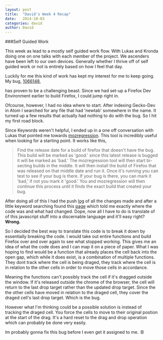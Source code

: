 ```yaml
---
layout: post
title:  "David's Week 4 Recap"
date:   2014-10-03
categories: david
author: David
---
```


###Self Guided Work

This week as lead to a mostly self guided work flow. With Lukas and Kronda
doing one on one talks with each member of the project. We ascenders have been left to
our own devices. Generally whether I thrive off of self guided work or not is entirely based on how I feel that day.

Luckily for me this kind of work has kept my interest for me to keep going. My bug, [1066148](https://bugzilla.mozilla.org/show_bug.cgi?id=1066148),

has proven to be a challenging beast. Since we had set-up a Firefox Dev Environment earlier
to build Firefox, I could jump right in.

Ofcourse, however, I had no idea where to start. After indexing Gecko-Dev in Atom I searched for any
file that had 'newtab' somewhere in the name. It turned up a few results that actually had nothing to do with the bug.
So I hit my first road block.

Since Keywords weren't helpful, I ended up in a one off conversation with Lukas that pointed me towards
[mozregression](http://mozilla.github.io/mozregression/). This tool is incredibly useful when looking for a starting point.
It works like this,

> Find the release date for a build of firefox that doesn't have the bug. This build will be marked as 'good.'
> since this latest release is bugged it will be marked as 'bad.' The mozregression tool will then start bi-secting builds in the middle.
> It will then install the build of Firefox that was released on that middle date and run it. Once it's running you can test to see if your bug is there.
> If your bug is there, you can mark it 'bad,' if not you mark it 'good.' You and mozregression will then continue this process until it finds the exact build that created your bug.

After doing all of this I had the push [log](http://hg.mozilla.org/mozilla-central/pushloghtml?fromchange=5ceea82a79c7&tochange=a4c1961bf723) of all the
changes made and after a little keyword searching found this [page](http://hg.mozilla.org/mozilla-central/rev/0a2cc86d61b7)
which told me exactly where the code was and what had changed. Dope, now all I have to do is translate of of this javascript stuff into a discernable language and it'll easy right? __Wrong.__

So I decided the best way to translate this code is to break it down by essentially breaking the code. I would take out entire functions and build Firefox over and over again to see what stopped working.
This gives me an idea of what the code does and I can map it on a piece of paper. What I was hoping to find would be a function that already places the cell back into the open gap, which while it does exist,
is a combination of multiple functions. They dont track where the cell is being draged, they track where the cell is in relation to the other cells in order to move those cells in accordance.

Meaning the functions can't possibly track the cell if it's dragged outside the window. If it's released outside the chrome of the browser, the cell will return to the last drop target rather than the updated drop target. Since the the other
cells have moved in relation to the draged cell, they cover the draged cell's last drop target. Which is the bug.

However what I'm thinking could be a possible solution is instead of tracking the draged cell. You force the cells to move to their original postion at the start of the drag. It's a hard reset to the drag and drop operation which can probably be done very easily.

Im probably gonna fix this bug before I even get it assigned to me. :B
